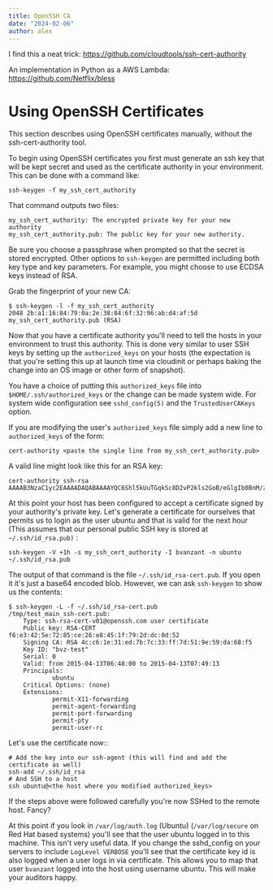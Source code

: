 ```yaml
---
title: OpenSSH CA
date: "2024-02-06"
author: alex
---
```

I find this a neat trick: https://github.com/cloudtools/ssh-cert-authority

An implementation in Python as a AWS Lambda: https://github.com/Netflix/bless


# Using OpenSSH Certificates


This section describes using OpenSSH certificates manually, without the
ssh-cert-authority tool.

To begin using OpenSSH certificates you first must generate an ssh key
that will be kept secret and used as the certificate authority in your
environment. This can be done with a command like:

    ssh-keygen -f my_ssh_cert_authority

That command outputs two files:

    my_ssh_cert_authority: The encrypted private key for your new authority
    my_ssh_cert_authority.pub: The public key for your new authority.

Be sure you choose a passphrase when prompted so that the secret is
stored encrypted. Other options to ``ssh-keygen`` are permitted including
both key type and key parameters. For example, you might choose to use
ECDSA keys instead of RSA.

Grab the fingerprint of your new CA:

    $ ssh-keygen -l -f my_ssh_cert_authority
    2048 2b:a1:16:84:79:0a:2e:38:84:6f:32:96:ab:d4:af:5d my_ssh_cert_authority.pub (RSA)

Now that you have a certificate authority you'll need to tell the hosts
in your environment to trust this authority. This is done very similar
to user SSH keys by setting up the `authorized_keys` on your hosts (the
expectation is that you're setting this up at launch time via cloudinit
or perhaps baking the change into an OS image or other form of snapshot).

You have a choice of putting this `authorized_keys` file into
`$HOME/.ssh/authorized_keys` or the change can be made system wide. For
system wide configuration see `sshd_config(5)` and the
`TrustedUserCAKeys` option.

If you are modifying the user's `authorized_keys` file simply add a new
line to `authorized_keys` of the form:

    cert-authority <paste the single line from my_ssh_cert_authority.pub>

A valid line might look like this for an RSA key:

    cert-authority ssh-rsa AAAAB3NzaC1yc2EAAAADAQABAAAAYQC6Shl5kUuTGqkSc8D2vP2kls2GoB/eGlgIb0BnM/zsIsbw5cWsPournZN2IwnwMhCFLT/56CzT9ZzVfn26hxn86KMpg76NcfP5Gnd66dsXHhiMXnBeS9r6KPQeqzVInwE=

At this point your host has been configured to accept a certificate
signed by your authority's private key. Let's generate a certificate for
ourselves that permits us to login as the user ubuntu and that is valid
for the next hour (This assumes that our personal public SSH key is
stored at ``~/.ssh/id_rsa.pub)`` :

    ssh-keygen -V +1h -s my_ssh_cert_authority -I bvanzant -n ubuntu ~/.ssh/id_rsa.pub

The output of that command is the file ``~/.ssh/id_rsa-cert.pub``. If you
open it it's just a base64 encoded blob. However, we can ask ``ssh-keygen``
to show us the contents:

    $ ssh-keygen -L -f ~/.ssh/id_rsa-cert.pub
    /tmp/test_main_ssh-cert.pub:
        Type: ssh-rsa-cert-v01@openssh.com user certificate
        Public key: RSA-CERT f6:e3:42:5e:72:85:ce:26:e8:45:1f:79:2d:dc:0d:52
        Signing CA: RSA 4c:c6:1e:31:ed:7b:7c:33:ff:7d:51:9e:59:da:68:f5
        Key ID: "bvz-test"
        Serial: 0
        Valid: from 2015-04-13T06:48:00 to 2015-04-13T07:49:13
        Principals:
                ubuntu
        Critical Options: (none)
        Extensions:
                permit-X11-forwarding
                permit-agent-forwarding
                permit-port-forwarding
                permit-pty
                permit-user-rc

Let's use the certificate now::

    # Add the key into our ssh-agent (this will find and add the certificate as well)
    ssh-add ~/.ssh/id_rsa
    # And SSH to a host
    ssh ubuntu@<the host where you modified authorized_keys>

If the steps above were followed carefully you're now SSHed to the
remote host. Fancy?

At this point if you look in `/var/log/auth.log` (Ubuntu) (`/var/log/secure`
on Red Hat based systems) you'll see that the user ubuntu logged in to this
machine. This isn't very useful data. If you change the sshd_config on your 
servers to include `LogLevel VERBOSE` you'll see that the certificate key id
is also logged when a user logs in via certificate. This allows you to map
that user `bvanzant` logged into the host using username ubuntu. This will
make your auditors happy.


